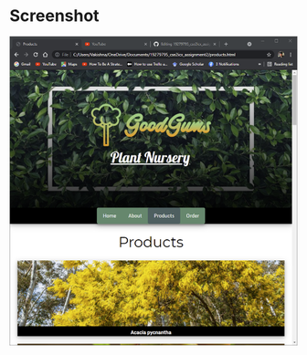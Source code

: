 ﻿# Screenshot

![alt text](https://github.com/Vakishna/19279795_cse2icx_assignment2/blob/master/images/scrshot.png "Screenshot")